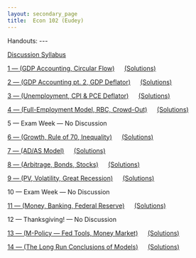 ```yaml
---
layout: secondary_page
title:  Econ 102 (Eudey)
---
```

<style>
  .makespace {
     margin-top: 0cm;
     margin-bottom: 1cm;
  }
</style>

<div markdown="1">
Handouts:
---
</div>

<p>
<a href="/teaching/pdfs/102_2016f/102_2016f_discussion_syllabus.pdf">  Discussion Syllabus</a> 
</p>

<p>
<a href="/teaching/pdfs/102_2016f/102_2016f_week1.pdf"> 1 &mdash; (GDP Accounting, Circular Flow)</a>  &emsp; 
<a href="/teaching/pdfs/102_2016f/102_2016f_week1_solutions.pdf"> (Solutions)</a>
</p>

<p>
<a href="/teaching/pdfs/102_2016f/102_2016f_week2.pdf"> 2 &mdash; (GDP Accounting pt. 2, GDP Deflator)</a>  &emsp; 
<a href="/teaching/pdfs/102_2016f/102_2016f_week2_solutions.pdf"> (Solutions)</a>
</p>

<p>
<a href="/teaching/pdfs/102_2016f/102_2016f_week3.pdf"> 3 &mdash; (Unemployment, CPI & PCE Deflator)</a>  &emsp; 
<a href="/teaching/pdfs/102_2016f/102_2016f_week3_solutions.pdf"> (Solutions)</a>
</p>

<p>
<a href="/teaching/pdfs/102_2016f/102_2016f_week4.pdf"> 4 &mdash; (Full-Employment Model, RBC, Crowd-Out)</a>  &emsp; 
<a href="/teaching/pdfs/102_2016f/102_2016f_week4_solutions.pdf"> (Solutions)</a>
</p>

<p>
5 &mdash; Exam Week &mdash; No Discussion
</p>

<p>
<a href="/teaching/pdfs/102_2016f/102_2016f_week6.pdf"> 6 &mdash; (Growth, Rule of 70, Inequality)</a>  &emsp; 
<a href="/teaching/pdfs/102_2016f/102_2016f_week6_solutions.pdf"> (Solutions)</a>
</p>

<p>
<a href="/teaching/pdfs/102_2016f/102_2016f_week7.pdf"> 7 &mdash; (AD/AS Model)</a>  &emsp; 
<a href="/teaching/pdfs/102_2016f/102_2016f_week7_solutions.pdf"> (Solutions)</a>
</p>

<p>
<a href="/teaching/pdfs/102_2016f/102_2016f_week8.pdf"> 8 &mdash; (Arbitrage, Bonds, Stocks)</a>  &emsp; 
<a href="/teaching/pdfs/102_2016f/102_2016f_week8_solutions.pdf"> (Solutions)</a>
</p>

<p>
<a href="/teaching/pdfs/102_2016f/102_2016f_week9.pdf"> 9 &mdash; (PV, Volatility, Great Recession)</a>  &emsp; 
<a href="/teaching/pdfs/102_2016f/102_2016f_week9_solutions.pdf"> (Solutions)</a>
</p>

<p>
10 &mdash; Exam Week &mdash; No Discussion
</p>

<p>
<a href="/teaching/pdfs/102_2016f/102_2016f_week11.pdf"> 11 &mdash; (Money, Banking, Federal Reserve)</a>  &emsp; 
<a href="/teaching/pdfs/102_2016f/102_2016f_week11_solutions.pdf"> (Solutions)</a>
</p>

<p>
12 &mdash; Thanksgiving! &mdash; No Discussion
</p>

<p>
<a href="/teaching/pdfs/102_2016f/102_2016f_week13.pdf"> 13 &mdash; (M-Policy &mdash; Fed Tools, Money Market)</a>  &emsp; 
<a href="/teaching/pdfs/102_2016f/102_2016f_week13_solutions.pdf"> (Solutions)</a>
</p>

<p>
<a href="/teaching/pdfs/102_2016f/102_2016f_week14.pdf"> 14 &mdash; (The Long Run Conclusions of Models)</a>  &emsp; 
<a href="/teaching/pdfs/102_2016f/102_2016f_week14_solutions.pdf"> (Solutions)</a>
</p>





